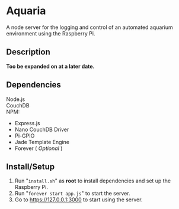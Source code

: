 Aquaria
=======

A node server for the logging and control of an automated aquarium environment using the Raspberry Pi. 

Description
-----------

__Too be expanded on at a later date.__

Dependencies
------------

Node.js  
CouchDB  
NPM:
* Express.js
* Nano CouchDB Driver
* Pi-GPIO
* Jade Template Engine
* Forever ( _Optional_ )

Install/Setup
-------------

1. Run "`install.sh`" as **root** to install dependencies and set up the Raspberry Pi.
2. Run "`forever start app.js`" to start the server.
3. Go to https://127.0.0.1:3000 to start using the server.
